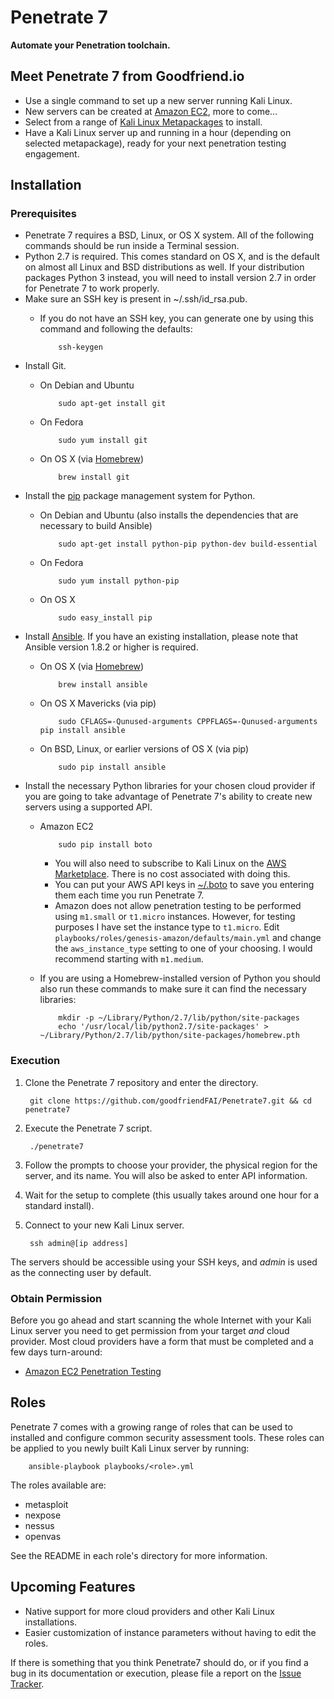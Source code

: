 Penetrate 7
======

**Automate your Penetration toolchain.**

Meet Penetrate 7 from Goodfriend.io
-----------
* Use a single command to set up a new server running Kali Linux.
* New servers can be created at [Amazon EC2](https://aws.amazon.com/ec2/), more
  to come...
* Select from a range of [Kali Linux
  Metapackages](https://www.kali.org/news/kali-linux-metapackages/) to install.
* Have a Kali Linux server up and running in a hour (depending on selected
  metapackage), ready for your next penetration testing engagement.

Installation
------------

### Prerequisites ###
* Penetrate 7 requires a BSD, Linux, or OS X system. All of the following
  commands should be run inside a Terminal session.
* Python 2.7 is required. This comes standard on OS X, and is the default on
  almost all Linux and BSD distributions as well. If your distribution packages
Python 3 instead, you will need to install version 2.7 in order for Penetrate 7
to work properly.
* Make sure an SSH key is present in ~/.ssh/id\_rsa.pub.
  * If you do not have an SSH key, you can generate one by using this command
    and following the defaults:

            ssh-keygen
* Install Git.
  * On Debian and Ubuntu

            sudo apt-get install git
  * On Fedora

            sudo yum install git
  * On OS X (via [Homebrew](http://brew.sh/))

            brew install git
* Install the [pip](https://pip.pypa.io/en/latest/) package management system
  for Python.
  * On Debian and Ubuntu (also installs the dependencies that are necessary to
    build Ansible)

            sudo apt-get install python-pip python-dev build-essential
  * On Fedora

            sudo yum install python-pip
  * On OS X

            sudo easy_install pip
* Install [Ansible](http://www.ansible.com/home). If you have an existing
  installation, please note that Ansible version 1.8.2 or higher is required.
  * On OS X (via [Homebrew](http://brew.sh/))

            brew install ansible
  * On OS X Mavericks (via pip)

            sudo CFLAGS=-Qunused-arguments CPPFLAGS=-Qunused-arguments pip install ansible
  * On BSD, Linux, or earlier versions of OS X (via pip)

            sudo pip install ansible
* Install the necessary Python libraries for your chosen cloud provider if you
  are going to take advantage of Penetrate 7's ability to create new servers
  using a supported API.
  * Amazon EC2

            sudo pip install boto
    * You will also need to subscribe to Kali Linux on the [AWS
      Marketplace](https://aws.amazon.com/marketplace/pp/B00HW50E0M). There is
      no cost associated with doing this.
    * You can put your AWS API keys in
      [~/.boto](http://boto.readthedocs.org/en/latest/boto_config_tut.html) to
      save you entering them each time you run Penetrate 7.
    * Amazon does not allow penetration testing to be performed using
      `m1.small` or `t1.micro` instances. However, for testing purposes I have
      set the instance type to `t1.micro`. Edit
      `playbooks/roles/genesis-amazon/defaults/main.yml` and change the
      `aws_instance_type` setting to one of your choosing. I would recommend
      starting with `m1.medium`.
  * If you are using a Homebrew-installed version of Python you should also run
    these commands to make sure it can find the necessary libraries:

            mkdir -p ~/Library/Python/2.7/lib/python/site-packages
            echo '/usr/local/lib/python2.7/site-packages' > ~/Library/Python/2.7/lib/python/site-packages/homebrew.pth

### Execution ###
1. Clone the Penetrate 7 repository and enter the directory.

        git clone https://github.com/goodfriendFAI/Penetrate7.git && cd penetrate7
2. Execute the Penetrate 7 script.

        ./penetrate7
3. Follow the prompts to choose your provider, the physical region for the
   server, and its name. You will also be asked to enter API information.
4. Wait for the setup to complete (this usually takes around one hour for
   a standard install).
5. Connect to your new Kali Linux server.

        ssh admin@[ip address]

The servers should be accessible using your SSH keys, and *admin* is used as the
connecting user by default.

### Obtain Permission ###
Before you go ahead and start scanning the whole Internet with your Kali
Linux server you need to get permission from your target *and* cloud provider. Most cloud
providers have a form that must be completed and a few days turn-around:
* [Amazon EC2 Penetration
  Testing](http://aws.amazon.com/security/penetration-testing/)

Roles
-----
Penetrate 7 comes with a growing range of roles that can be used to installed and
configure common security assessment tools. These roles can be applied to you
newly built Kali Linux server by running:

        ansible-playbook playbooks/<role>.yml

The roles available are:
- metasploit
- nexpose
- nessus
- openvas

See the README in each role's directory for more information.

Upcoming Features
-----------------
* Native support for more cloud providers and other Kali Linux installations.
* Easier customization of instance parameters without having to edit the roles.

If there is something that you think Penetrate7 should do, or if you find a bug
in its documentation or execution, please file a report on the [Issue
Tracker](https://github.com/goodfriendFAI/Penetrate7/issues).

